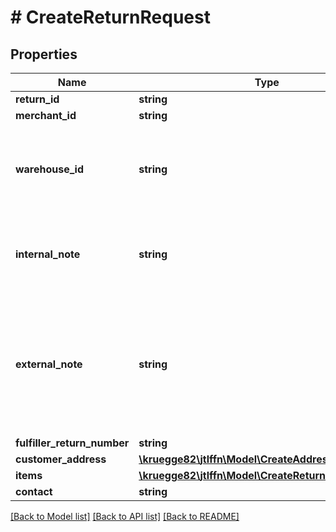 # # CreateReturnRequest

## Properties

Name | Type | Description | Notes
------------ | ------------- | ------------- | -------------
**return_id** | **string** |  | [optional]
**merchant_id** | **string** |  |
**warehouse_id** | **string** | Warehouse must be from the fulfiller who delivered the outbound |
**internal_note** | **string** | Internal note of the outbound. This note is for the fulfiller only | [optional]
**external_note** | **string** | External note of the outbound. This note can be shown to the customer who will receive the shipment | [optional]
**fulfiller_return_number** | **string** |  |
**customer_address** | [**\kruegge82\jtlffn\Model\CreateAddressRequest**](CreateAddressRequest.md) |  |
**items** | [**\kruegge82\jtlffn\Model\CreateReturnItemRequest[]**](CreateReturnItemRequest.md) |  |
**contact** | **string** |  | [optional]

[[Back to Model list]](../../README.md#models) [[Back to API list]](../../README.md#endpoints) [[Back to README]](../../README.md)
